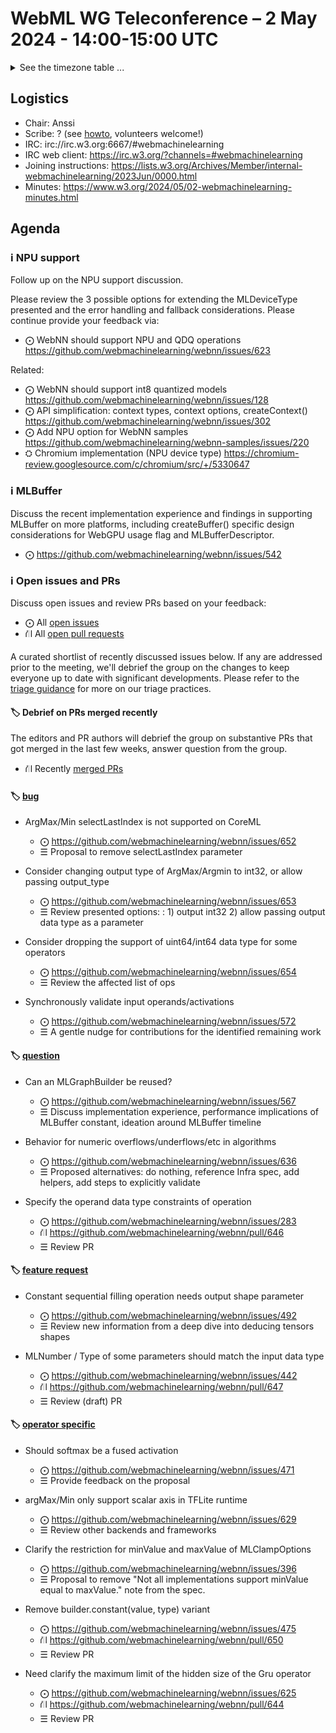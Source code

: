 # WebML WG Teleconference – 2 May 2024 - 14:00-15:00 UTC

<details><summary>See the timezone table ...</summary>
<table>
<tr><td> San Francisco <td> Thu, 2 May 2024 <td> 07:00 <td> UTC-7 hours 
<tr><td> Boston <td> Thu, 2 May 2024 <td> 10:00 <td> UTC-4 hours  
<tr><td> London <td> Thu, 2 May 2024 <td> 15:00 <td> UTC+1 hours  
<tr><td> Berlin <td> Thu, 2 May 2024 <td> 16:00 <td> UTC+2 hours 
<tr><td> Helsinki <td> Thu, 2 May 2024 <td> 17:00 <td> UTC+3 hours 
<tr><td> Shanghai <td> Thu, 2 May 2024 <td> 22:00 <td> UTC+8 hours
<tr><td> Tokyo <td> Thu, 2 May 2024 <td> 23:00 <td> UTC+9 hours
<tr><td> UTC <td> Thu, 2 May 2024 <td colspan=2> 14:00 UTC
</table>

Other locations: https://www.timeanddate.com/worldclock/fixedtime.html?iso=20240502T14
</details>

## Logistics

* Chair: Anssi
* Scribe: ? (see [howto](https://github.com/webmachinelearning/meetings/blob/main/scribe-howto.md), volunteers welcome!)
* IRC: irc://irc.w3.org:6667/#webmachinelearning
* IRC web client: https://irc.w3.org/?channels=#webmachinelearning
* Joining instructions: https://lists.w3.org/Archives/Member/internal-webmachinelearning/2023Jun/0000.html
* Minutes: https://www.w3.org/2024/05/02-webmachinelearning-minutes.html

## Agenda

### ℹ️ NPU support

Follow up on the NPU support discussion.

Please review the 3 possible options for extending the MLDeviceType presented and the error handling and fallback considerations. Please continue provide your feedback via:

- ⨀ WebNN should support NPU and QDQ operations https://github.com/webmachinelearning/webnn/issues/623

Related:

- ⨀ WebNN should support int8 quantized models https://github.com/webmachinelearning/webnn/issues/128
- ⨀ API simplification: context types, context options, createContext() https://github.com/webmachinelearning/webnn/issues/302
- ⨀ Add NPU option for WebNN samples https://github.com/webmachinelearning/webnn-samples/issues/220
- ⛭ Chromium implementation (NPU device type) https://chromium-review.googlesource.com/c/chromium/src/+/5330647

### ℹ️ MLBuffer

Discuss the recent implementation experience and findings in supporting MLBuffer on more platforms, including createBuffer() specific design considerations for WebGPU usage flag and MLBufferDescriptor.

- ⨀ https://github.com/webmachinelearning/webnn/issues/542

### ℹ️ Open issues and PRs

Discuss open issues and review PRs based on your feedback:

- ⨀ All [open issues](https://github.com/webmachinelearning/webnn/issues)
- ⛙ All [open pull requests](https://github.com/webmachinelearning/webnn/pulls)

A curated shortlist of recently discussed issues below. If any are addressed prior to the meeting, we'll debrief the group on the changes to keep everyone up to date with significant developments. Please refer to the [triage guidance](https://github.com/webmachinelearning/webnn/blob/main/docs/IssueTriage.md) for more on our triage practices.

#### 🏷️ Debrief on PRs merged recently

The editors and PR authors will debrief the group on substantive PRs that got merged in the last few weeks, answer question from the group.

- ⛙ Recently [merged PRs](https://github.com/webmachinelearning/webnn/pulls?q=is%3Apr+is%3Amerged)

#### 🏷️ [bug](https://github.com/webmachinelearning/webnn/labels/bug)

- ArgMax/Min selectLastIndex is not supported on CoreML
  - ⨀ https://github.com/webmachinelearning/webnn/issues/652
  - ☰ Proposal to remove selectLastIndex parameter

- Consider changing output type of ArgMax/Argmin to int32, or allow passing output_type
  - ⨀ https://github.com/webmachinelearning/webnn/issues/653
  - ☰ Review presented options: : 1) output int32 2) allow passing output data type as a parameter

- Consider dropping the support of uint64/int64 data type for some operators
  - ⨀ https://github.com/webmachinelearning/webnn/issues/654
  - ☰ Review the affected list of ops

- Synchronously validate input operands/activations 
  - ⨀ https://github.com/webmachinelearning/webnn/issues/572
  - ☰ A gentle nudge for contributions for the identified remaining work

#### 🏷️ [question](https://github.com/webmachinelearning/webnn/labels/question)

- Can an MLGraphBuilder be reused?
  - ⨀ https://github.com/webmachinelearning/webnn/issues/567 
  - ☰ Discuss implementation experience, performance implications of MLBuffer constant, ideation around MLBuffer timeline

- Behavior for numeric overflows/underflows/etc in algorithms
  - ⨀ https://github.com/webmachinelearning/webnn/issues/636
  - ☰ Proposed alternatives: do nothing, reference Infra spec, add helpers, add steps to explicitly validate

- Specify the operand data type constraints of operation
  - ⨀ https://github.com/webmachinelearning/webnn/issues/283
  - ⛙ https://github.com/webmachinelearning/webnn/pull/646
  - ☰ Review PR

#### 🏷️ [feature request](https://github.com/webmachinelearning/webnn/labels/feature%20request)

- Constant sequential filling operation needs output shape parameter
  - ⨀ https://github.com/webmachinelearning/webnn/issues/492
  - ☰ Review new information from a deep dive into deducing tensors shapes

- MLNumber / Type of some parameters should match the input data type
  - ⨀ https://github.com/webmachinelearning/webnn/issues/442
  - ⛙ https://github.com/webmachinelearning/webnn/pull/647
  - ☰ Review (draft) PR

#### 🏷️ [operator specific](https://github.com/webmachinelearning/webnn/labels/operator%20specific)

- Should softmax be a fused activation
  - ⨀ https://github.com/webmachinelearning/webnn/issues/471
  - ☰ Provide feedback on the proposal

- argMax/Min only support scalar axis in TFLite runtime
  - ⨀ https://github.com/webmachinelearning/webnn/issues/629
  - ☰ Review other backends and frameworks

- Clarify the restriction for minValue and maxValue of MLClampOptions
  - ⨀ https://github.com/webmachinelearning/webnn/issues/396
  - ☰ Proposal to remove "Not all implementations support minValue equal to maxValue." note from the spec.

- Remove builder.constant(value, type) variant
  - ⨀ https://github.com/webmachinelearning/webnn/issues/475
  - ⛙ https://github.com/webmachinelearning/webnn/pull/650
  - ☰ Review PR

- Need clarify the maximum limit of the hidden size of the Gru operator
  - ⨀ https://github.com/webmachinelearning/webnn/issues/625
  - ⛙ https://github.com/webmachinelearning/webnn/pull/644
  - ☰ Review PR
